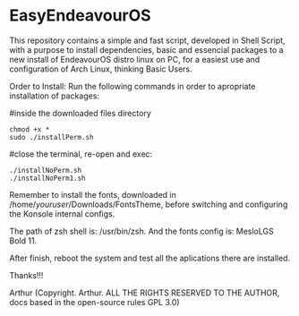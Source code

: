 # EasyEndeavourOS
This repository contains a simple and fast script, developed in Shell Script, with a purpose to install dependencies, basic and essencial packages to a new install of EndeavourOS distro linux on PC, for a easiest use and configuration of Arch Linux, thinking Basic Users.


Order to Install: Run the following commands in order to apropriate installation of packages:

  #inside the downloaded files directory

    chmod +x *
    sudo ./installPerm.sh

  #close the terminal, re-open and exec:

    ./installNoPerm.sh
    ./installNoPerm1.sh

  Remember to install the fonts, downloaded in /home/*youruser*/Downloads/FontsTheme, before switching and configuring the Konsole internal configs.

  The path of zsh shell is: /usr/bin/zsh.
  And the fonts config is: MesloLGS Bold 11.

  After finish, reboot the system and test all the aplications there are installed.

  Thanks!!!

  Arthur (Copyright. Arthur. ALL THE RIGHTS RESERVED TO THE AUTHOR, docs based in the open-source rules GPL 3.0)
